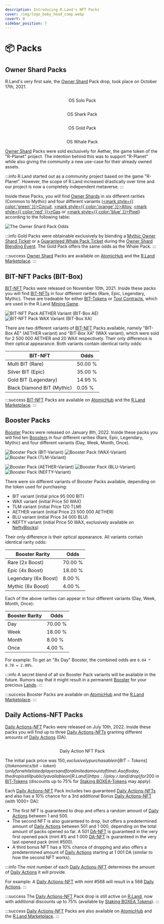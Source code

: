 ```yaml
---
description: Introducing R.Land's NFT Packs
cover: /img/logo_baby_head_comp.webp
coverY: 0
sidebar_position: 7
---
```


# 📦 Packs

## Owner Shard Packs

R.Land's very first sale, the [Owner Shard](owner-shards-os.md) Pack drop, took place on October 17th, 2021.

<div>

<center><img src="/img/Solo pack.png" alt="" /><figcaption><p>OS Solo Pack</p></figcaption></center>

 

<center><img src="/img/Shark pack.png" alt="" /><figcaption><p>OS Shark Pack</p></figcaption></center>

 

<center><img src="/img/Gold Pack.png" alt="" /><figcaption><p>OS Gold Pack</p></figcaption></center>

 

<center><img src="/img/Whale pack.png" alt="" /><figcaption><p>OS Whale Pack</p></figcaption></center>

</div>

[Owner Shard](owner-shards-os.md) Packs were sold exclusively for Aether, the game token of the "R-Planet" project. The intention behind this was to support "R-Planet" while also giving the community a new use-case for their already owned assets.

:::info
R.Land started out as a community project based on the game "R-Planet". However, the scope of R.Land increased drastically over time and our project is now a completely independent metaverse.
:::

Inside these Packs, you will find [Owner Shards](owner-shards-os.md) in six different rarities (Common to Mythic) and four different variants ([<mark style={{ color:'green' }}>Circuit</mark>](/tokenomics/in-game-tokens/resources-alloy-circuit-pixel-rgas), [<mark style={{ color:'orange' }}>Alloy</mark>](/tokenomics/in-game-tokens/resources-alloy-circuit-pixel-rgas), [<mark style={{ color:'red' }}>rGas</mark>](/tokenomics/in-game-tokens/resources-alloy-circuit-pixel-rgas) or [<mark style={{ color:'blue' }}>Pixel</mark>](/tokenomics/in-game-tokens/resources-alloy-circuit-pixel-rgas)) according to the following table:

![The Owner Shard Pack Odds](</img/Packs_odds.png>)

:::info
Gold Packs were obtainable exclusively by blending a [Mythic Owner Shard Ticket](tickets.md#standard-owner-shard-tickets) or a [Guaranteed Whale Pack Ticket](tickets.md#guaranteed-owner-shard-tickets) during the [Owner Shard Blending Event](tickets.md#owner-shards-tickets). The Gold Pack offers the same odds as the Whale Pack.&#x20;
:::

:::success
[Owner Shard](packs.md#owner-shard-packs) Packs are available on [AtomicHub](https://wax.atomichub.io/market?collection\_name=rland\&order=desc\&schema\_name=packs\&sort=created\&symbol=WAX) and the [R.Land Marketplace](https://market.r.land).
:::

## BIT-NFT Packs (BIT-Box)

[BIT-NFT](bit-nfts.md) Packs were released on November 10th, 2021. Inside these packs you will find [BIT-NFTs](bit-nfts.md) in four different rarities (Rare, Epic, Legendary, Mythic). These are tradeable for either [BIT-Tokens](/tokenomics/bit-token) or [Tool Contracts](land-and-tool-contracts.md), which are used in the R.Land [Mining Game](/gaming/r.land-mining-game/).

![BIT-NFT Pack AETHER Variant (BIT-Box AE)](</img/BIT_BOX_AE.png>) ![BIT-NFT Pack WAX Variant (BIT-Box XA)](</img/BIT_BOX_XA.png>)

There are two different variants of [BIT-NFT](bit-nfts.md) Packs available, namely "BIT-Box AE" (AETHER variant) and "BIT-Box XA" (WAX variant), which were sold for 2 500 000 AETHER and 20 WAX respectively. Their only difference is their optical appearance. Both variants contain identical rarity odds:

| BIT-NFT                    | Odds    |
| -------------------------- | ------- |
| Multi BIT (Rare)           | 50.00 % |
| Silver BIT (Epic)          | 35.00 % |
| Gold BIT (Legendary)       | 14.95 % |
| Black Diamond BIT (Mythic) | 0.05 %  |

:::success
[BIT-NFT](bit-nfts.md) Packs are available on [AtomicHub](https://wax.atomichub.io/market?collection\_name=rland\&order=desc\&schema\_name=packs\&sort=created\&symbol=WAX) and the [R.Land Marketplace](https://market.r.land).
:::

## Booster Packs

[Booster](boosters.md) Packs were released on January 8th, 2022. Inside these packs you will find ten [Boosters](boosters.md) in four different rarities (Rare, Epic, Legendary, Mythic) and four different variants (Day, Week, Month, Once).

![Booster Pack (BIT-Variant)](</img/BIT_boost\_comp.png>) ![Booster Pack (WAX-Variant)](</img/wax_Boost\_comp.png>) ![Booster Pack (TLM-Variant)](/img/TLM\_Boost\_comp.png)

![Booster Pack (AETHER-Variant)](</img/Aether_Boost\_comp.png>) ![Booster Pack (BLU-Variant)](</img/BLU_boost\_comp.png>) ![Booster Pack (NEFTY-Variant)](</img/NEFTY_boost\_comp.png>)

There were six different variants of Booster Packs available, depending on the token used for purchasing:

* BIT variant (initial price 95 000 BIT)
* WAX variant (initial Price 50 WAX)
* TLM variant (initial Price 120 TLM)
* AETHER variant (initial Price 23 500 000 AETHER)
* BLU variant (initial Price 34 000 BLU)
* NEFTY variant (initial Price 50 WAX, exclusively available on [NeftyBlocks](https://neftyblocks.com/))

Their only difference is their optical appearance. All variants contain identical rarity odds:

| Booster Rarity       | Odds    |
| -------------------- | ------- |
| Rare (2x Boost)      | 70.00 % |
| Epic (4x Boost)      | 18.00 % |
| Legendary (6x Boost) | 8.00 %  |
| Mythic (8x Boost)    | 4.00 %  |

Each of the above rarities can appear in four different variants (Day, Week, Month, Once):

| Booster Rarity | Odds    |
| -------------- | ------- |
| Day            | 70.00 % |
| Week           | 18.00 % |
| Month          | 8.00 %  |
| Once           | 4.00 %  |

For example: To get an "8x Day" Booster, the combined odds are `0.04 * 0.70 = 2.80%`.

:::info
A secret blend of all six Booster Pack variants will be available in the future. Rumors say that it might result in a permanent [Booster](boosters.md) for your precious [Lands](/nfts/lands-and-tools).
:::

:::success
Booster Packs are available on [AtomicHub](https://wax.atomichub.io/market?collection\_name=rland\&order=desc\&schema\_name=packs\&sort=created\&symbol=WAX\&template\_data:text.name=Booster%20Pack%201.0%20%20%7C%20%2010%20pcs) and the [R.Land Marketplace](https://market.r.land).
:::

## Daily Actions-NFT Packs

[Daily Actions-NFT](daily-actions-nfts.md) Packs were released on July 10th, 2022. Inside these packs you will find up to three [Daily Actions-NFTs](daily-actions-nfts.md) granting different amounts of [Daily Actions](/tokenomics/in-game-tokens/actions-sa-da) (DA).

<center><img src="/img/DA_comp.webp" alt="" /><figcaption><p>Daily Action NFT Pack</p></figcaption></center>

The initial pack price was 150$, exclusively purchasable in [BIT-Tokens](/tokenomics/bit-token) (only for whitelisted players and for a limited amount of time). As of today, the drop is still publicly available on [R.Land](https://play.r.land/drop) for 200$ in [BIT-Tokens](/tokenomics/bit-token) (discounts up to 75% for [Staking BOXEA-Tokens](/current-events/daily-actions-nft-pack-discount) may apply).

Each [Daily Actions-NFT](/tokenomics/in-game-tokens/actions-sa-da) Pack includes two guaranteed [Daily Actions-NFTs](daily-actions-nfts.md) and also has a 10% chance for a 3rd additional Bonus [Daily Actions-NFT](daily-actions-nfts.md) (with 1000+ DA):

* The first NFT is guaranteed to drop and offers a random amount of [Daily Actions](/tokenomics/in-game-tokens/actions-sa-da) between 1 and 500.
* The second NFT is also guaranteed to drop, but offers a predetermined amount of [Daily Actions](/tokenomics/in-game-tokens/actions-sa-da) between 501 and 1 000, depending on the total amount of packs opened so far. A 501 [DA-NFT](daily-actions-nfts.md) is guaranteed in the very first opened pack (mint #1) and 1 000 [DA-NFT](daily-actions-nfts.md) is guaranteed in the very last opened pack (mint #500).
* A third bonus NFT has a 10% chance of dropping and also offers a predetermined amount of [Daily Actions](/tokenomics/in-game-tokens/actions-sa-da) starting at 1 001 DA (similar to how the second NFT works).

:::info
The mint number of each [Daily Actions-NFT](daily-actions-nfts.md) determines the amount of [Daily Actions](/tokenomics/in-game-tokens/actions-sa-da) it will provide.

For example: A [Daily Actions-NFT](daily-actions-nfts.md) with mint #568 will result in a 568 [Daily Actions](/tokenomics/in-game-tokens/actions-sa-da).&#x20;
:::

:::success
The [Daily Actions-NFT](/tokenomics/in-game-tokens/actions-sa-da) Pack drop is still active on [R.Land](https://play.r.land/drop), now with additional discounts up to 75% (available by [Staking BOXEA Tokens](/current-events/daily-actions-nft-pack-discount)).
:::

:::success
[Daily Actions-NFT](/tokenomics/in-game-tokens/actions-sa-da) Packs are also available on [AtomicHub](https://wax.atomichub.io/market?collection\_name=rland\&order=desc\&schema\_name=packs\&sort=created\&symbol=WAX\&template\_data:text.name=Daily%20Actions%20Pack%20%7C%202%20DA) and the [R.Land Marketplace](https://market.r.land).
:::
